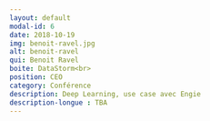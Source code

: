 ```yaml
---
layout: default
modal-id: 6
date: 2018-10-19
img: benoit-ravel.jpg
alt: benoit-ravel
qui: Benoit Ravel
boite: DataStorm<br>
position: CEO
category: Conférence
description: Deep Learning, use case avec Engie
description-longue : TBA
---
```

